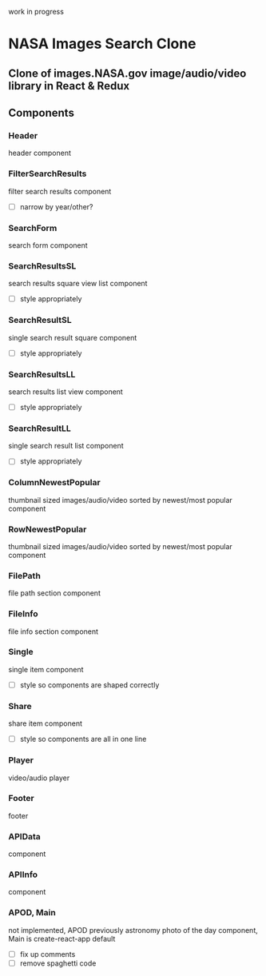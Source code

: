 work in progress

# NASA Images Search Clone

## Clone of images.NASA.gov image/audio/video library in React & Redux

## Components

### Header
header component

### FilterSearchResults
filter search results component
- [ ] narrow by year/other?

### SearchForm
search form component

### SearchResultsSL
search results square view list component
- [ ] style appropriately

### SearchResultSL
single search result square component
- [ ] style appropriately

### SearchResultsLL
search results list view component
- [ ] style appropriately

### SearchResultLL
single search result list component
- [ ] style appropriately

### ColumnNewestPopular
thumbnail sized images/audio/video sorted by newest/most popular component

### RowNewestPopular
thumbnail sized images/audio/video sorted by newest/most popular component

### FilePath
file path section component

### FileInfo
file info section component

### Single
single item component
- [ ] style so components are shaped correctly

### Share
share item component
- [ ] style so components are all in one line

### Player
video/audio player

### Footer
footer

### APIData
component

### APIInfo
component

### APOD, Main
not implemented, APOD previously astronomy photo of the day component, Main is create-react-app default

- [ ] fix up comments
- [ ] remove spaghetti code
